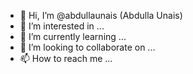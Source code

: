 - 👋 Hi, I’m @abdullaunais (Abdulla Unais)
- 👀 I’m interested in ...
- 🌱 I’m currently learning ...
- 💞️ I’m looking to collaborate on ...
- 📫 How to reach me ...

<!---
abdullaunais/abdullaunais is a ✨ special ✨ repository because its `README.md` (this file) appears on your GitHub profile.
You can click the Preview link to take a look at your changes.
--->
